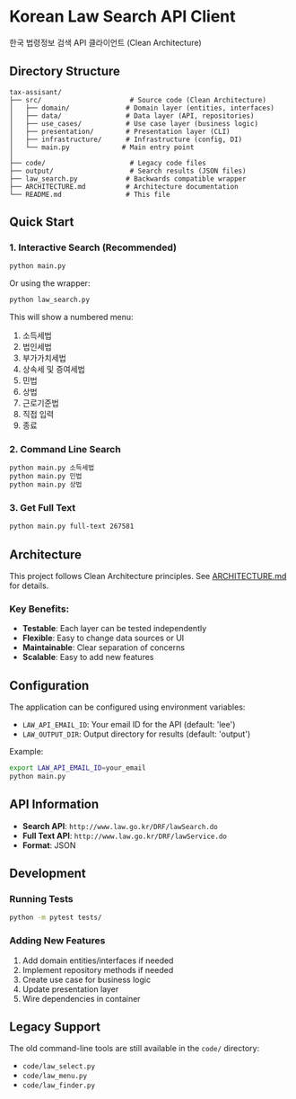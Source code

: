 # Korean Law Search API Client

한국 법령정보 검색 API 클라이언트 (Clean Architecture)

## Directory Structure

```
tax-assisant/
├── src/                      # Source code (Clean Architecture)
│   ├── domain/              # Domain layer (entities, interfaces)
│   ├── data/                # Data layer (API, repositories)
│   ├── use_cases/           # Use case layer (business logic)
│   ├── presentation/        # Presentation layer (CLI)
│   ├── infrastructure/      # Infrastructure (config, DI)
│   └── main.py             # Main entry point
│
├── code/                     # Legacy code files
├── output/                   # Search results (JSON files)
├── law_search.py            # Backwards compatible wrapper
├── ARCHITECTURE.md          # Architecture documentation
└── README.md                # This file
```

## Quick Start

### 1. Interactive Search (Recommended)
```bash
python main.py
```
Or using the wrapper:
```bash
python law_search.py
```

This will show a numbered menu:
1. 소득세법
2. 법인세법
3. 부가가치세법
4. 상속세 및 증여세법
5. 민법
6. 상법
7. 근로기준법
8. 직접 입력
0. 종료

### 2. Command Line Search
```bash
python main.py 소득세법
python main.py 민법
python main.py 상법
```

### 3. Get Full Text
```bash
python main.py full-text 267581
```

## Architecture

This project follows Clean Architecture principles. See [ARCHITECTURE.md](ARCHITECTURE.md) for details.

### Key Benefits:
- **Testable**: Each layer can be tested independently
- **Flexible**: Easy to change data sources or UI
- **Maintainable**: Clear separation of concerns
- **Scalable**: Easy to add new features

## Configuration

The application can be configured using environment variables:

- `LAW_API_EMAIL_ID`: Your email ID for the API (default: 'lee')
- `LAW_OUTPUT_DIR`: Output directory for results (default: 'output')

Example:
```bash
export LAW_API_EMAIL_ID=your_email
python main.py
```

## API Information

- **Search API**: `http://www.law.go.kr/DRF/lawSearch.do`
- **Full Text API**: `http://www.law.go.kr/DRF/lawService.do`
- **Format**: JSON

## Development

### Running Tests
```bash
python -m pytest tests/
```

### Adding New Features
1. Add domain entities/interfaces if needed
2. Implement repository methods if needed
3. Create use case for business logic
4. Update presentation layer
5. Wire dependencies in container

## Legacy Support

The old command-line tools are still available in the `code/` directory:
- `code/law_select.py`
- `code/law_menu.py`
- `code/law_finder.py`
